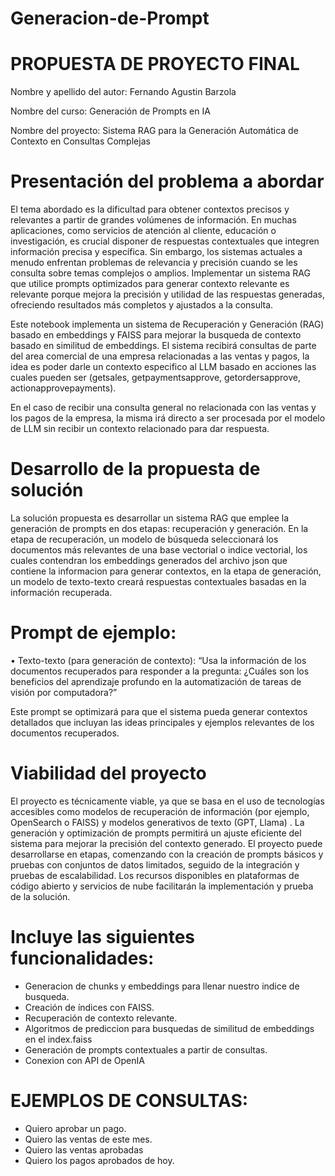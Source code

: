 # Generacion-de-Prompt

# PROPUESTA DE PROYECTO FINAL 

Nombre y apellido del autor: Fernando Agustin Barzola 

Nombre del curso: Generación de Prompts en IA 

Nombre del proyecto: Sistema RAG para la Generación Automática de Contexto en Consultas Complejas 

# Presentación del problema a abordar 

El tema abordado es la dificultad para obtener contextos precisos y relevantes a partir de grandes volúmenes de información. 
En muchas aplicaciones, como servicios de atención al cliente, educación o investigación, es crucial disponer de respuestas 
contextuales que integren información precisa y específica. Sin embargo, los sistemas actuales a menudo enfrentan problemas 
de relevancia y precisión cuando se les consulta sobre temas complejos o amplios. Implementar un sistema RAG que utilice 
prompts optimizados para generar contexto relevante es relevante porque mejora la precisión y utilidad de las respuestas
generadas, ofreciendo resultados más completos y ajustados a la consulta.

Este notebook implementa un sistema de Recuperación y Generación (RAG) basado en embeddings y FAISS para mejorar la busqueda 
de contexto basado en similitud de embeddings. El sistema recibirá consultas de parte del area comercial de una empresa 
relacionadas a las ventas y pagos, la idea es poder darle un contexto especifico al LLM basado en acciones las cuales pueden 
ser (getsales, getpaymentsapprove, getordersapprove, actionapprovepayments).

En el caso de recibir una consulta general no relacionada con las ventas y los pagos de la empresa, la misma irá directo a ser 
procesada por el modelo de LLM sin recibir un contexto relacionado para dar respuesta.

# Desarrollo de la propuesta de solución 

La solución propuesta es desarrollar un sistema RAG que emplee la generación de prompts en dos etapas: recuperación y generación. 
En la etapa de recuperación, un modelo de búsqueda seleccionará los documentos más relevantes de una base vectorial o indice 
vectorial, los cuales contendran los embeddings generados del archivo json que contiene la informacion para generar contextos, 
en la etapa de generación, un modelo de texto-texto creará respuestas contextuales basadas en la información recuperada.

# Prompt de ejemplo:

• Texto-texto (para generación de contexto): “Usa la información de los documentos recuperados para responder a la pregunta: 
¿Cuáles son los beneficios del aprendizaje profundo en la automatización de tareas de visión por computadora?”

Este prompt se optimizará para que el sistema pueda generar contextos detallados que incluyan las ideas principales y 
ejemplos relevantes de los documentos recuperados. 

# Viabilidad del proyecto 

El proyecto es técnicamente viable, ya que se basa en el uso de tecnologías accesibles como modelos de recuperación 
de información (por ejemplo, OpenSearch o FAISS) y modelos generativos de texto (GPT, Llama) . La generación y 
optimización de prompts permitirá un ajuste eficiente del sistema para mejorar la precisión del contexto generado. 
El proyecto puede desarrollarse en etapas, comenzando con la creación de prompts básicos y pruebas con conjuntos 
de datos limitados, seguido de la integración y pruebas de escalabilidad. Los recursos disponibles en plataformas 
de código abierto y servicios de nube facilitarán la implementación y prueba de la solución.

# Incluye las siguientes funcionalidades:

- Generacion de chunks y embeddings para llenar nuestro indice de busqueda.   
- Creación de índices con FAISS.
- Recuperación de contexto relevante.
- Algoritmos de prediccion para busquedas de similitud de embeddings en el index.faiss
- Generación de prompts contextuales a partir de consultas.
- Conexion con API de OpenIA

# EJEMPLOS DE CONSULTAS:

- Quiero aprobar un pago.
- Quiero las ventas de este mes.
- Quiero las ventas aprobadas
- Quiero los pagos aprobados de hoy.
